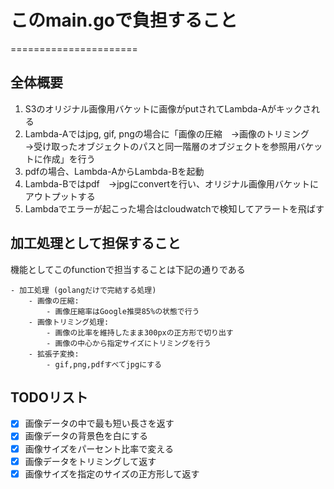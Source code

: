 # このmain.goで負担すること
======================

## 全体概要
1. S3のオリジナル画像用バケットに画像がputされてLambda-Aがキックされる
2. Lambda-Aではjpg, gif, pngの場合に「画像の圧縮　→画像のトリミング　→受け取ったオブジェクトのパスと同一階層のオブジェクトを参照用バケットに作成」を行う
3. pdfの場合、Lambda-AからLambda-Bを起動
4. Lambda-Bではpdf　→jpgにconvertを行い、オリジナル画像用バケットにアウトプットする
5. Lambdaでエラーが起こった場合はcloudwatchで検知してアラートを飛ばす

## 加工処理として担保すること
機能としてこのfunctionで担当することは下記の通りである
```
- 加工処理 (golangだけで完結する処理)
    - 画像の圧縮: 
        - 画像圧縮率はGoogle推奨85%の状態で行う
    - 画像トリミング処理: 
        - 画像の比率を維持したまま300pxの正方形で切り出す
        - 画像の中心から指定サイズにトリミングを行う
    - 拡張子変換:
        - gif,png,pdfすべてjpgにする
```

## TODOリスト
- [x] 画像データの中で最も短い長さを返す
- [x] 画像データの背景色を白にする
- [x] 画像サイズをパーセント比率で変える
- [x] 画像データをトリミングして返す
- [x] 画像サイズを指定のサイズの正方形して返す